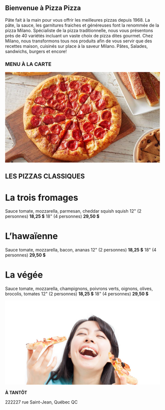 ## Bienvenue à Pizza Pizza

Pâte fait à la main pour vous offrir les meilleures pizzas depuis 1968. La pâte, la sauce, les garnitures fraiches et généreuses font la renommée de la pizza Milano. Spécialiste de la pizza traditionnelle, nous vous présentons près de 40 variétés incluant un vaste choix de pizza dites gourmet. Chez Milano, nous transformons tous nos produits afin de vous servir que des recettes maison, cuisinés sur place à la saveur Milano. Pâtes, Salades, sandwichs, burgers et encore!

### MENU À LA CARTE

![Image](https://github.com/Anaisacornejo/AnaisaCornejo.github.io/blob/main/img/pizza1.jpg)

## LES PIZZAS CLASSIQUES

# La trois fromages
Sauce tomate, mozzarella, parmesan, cheddar squish squish
12" (2 personnes) **18,25 $**
18" (4 personnes) **29,50 $**


# L’hawaïenne
Sauce tomate, mozzarella, bacon, ananas
12" (2 personnes) **18,25 $**
18" (4 personnes) **29,50 $**


# La végée
Sauce tomate, mozzarella, champignons, poivrons verts, oignons, olives, brocolis, tomates
12" (2 personnes) **18,25 $**
18" (4 personnes) **29,50 $**

![image](https://github.com/Anaisacornejo/AnaisaCornejo.github.io/blob/main/img/personpizza.jpg)


**À TANTÔT**

222227 rue Saint-Jean, Québec QC 
<!-- 
Markdown is a lightweight and easy-to-use syntax for styling your writing. It includes conventions for

```markdown
Syntax highlighted code block

# Header 1
## Header 2
### Header 3

- Bulleted
- List

1. Numbered
2. List

**Bold** and _Italic_ and `Code` text

[Link] pizza1.jpg and !image(src)


For more details see [GitHub Flavored Markdown](https://guides.github.com/features/mastering-markdown/).

### Jekyll Themes

Your Pages site will use the layout and styles from the Jekyll theme you have selected in your [repository settings](https://github.com/Anaisacornejo/AnaisaCornejo.github.io/settings/pages). The name of this theme is saved in the Jekyll `_config.yml` configuration file.

### Support or Contact

Having trouble with Pages? Check out our [documentation](https://docs.github.com/categories/github-pages-basics/) or [contact support](https://support.github.com/contact) and we’ll help you sort it out.
 -->
